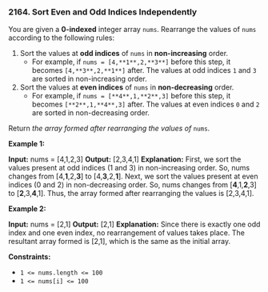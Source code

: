 ### 2164\. Sort Even and Odd Indices Independently

You are given a **0-indexed** integer array `nums`. Rearrange the values of `nums` according to the following rules:

1.  Sort the values at **odd indices** of `nums` in **non-increasing** order.
    *   For example, if `nums = [4,**1**,2,**3**]` before this step, it becomes `[4,**3**,2,**1**]` after. The values at odd indices `1` and `3` are sorted in non-increasing order.
2.  Sort the values at **even indices** of `nums` in **non-decreasing** order.
    *   For example, if `nums = [**4**,1,**2**,3]` before this step, it becomes `[**2**,1,**4**,3]` after. The values at even indices `0` and `2` are sorted in non-decreasing order.

Return _the array formed after rearranging the values of_ `nums`.

**Example 1:**

**Input:** nums = \[4,1,2,3\]
**Output:** \[2,3,4,1\]
**Explanation:** 
First, we sort the values present at odd indices (1 and 3) in non-increasing order.
So, nums changes from \[4,**1**,2,**3**\] to \[4,**3**,2,**1**\].
Next, we sort the values present at even indices (0 and 2) in non-decreasing order.
So, nums changes from \[**4**,1,**2**,3\] to \[**2**,3,**4**,1\].
Thus, the array formed after rearranging the values is \[2,3,4,1\].

**Example 2:**

**Input:** nums = \[2,1\]
**Output:** \[2,1\]
**Explanation:** 
Since there is exactly one odd index and one even index, no rearrangement of values takes place.
The resultant array formed is \[2,1\], which is the same as the initial array. 

**Constraints:**

*   `1 <= nums.length <= 100`
*   `1 <= nums[i] <= 100`
